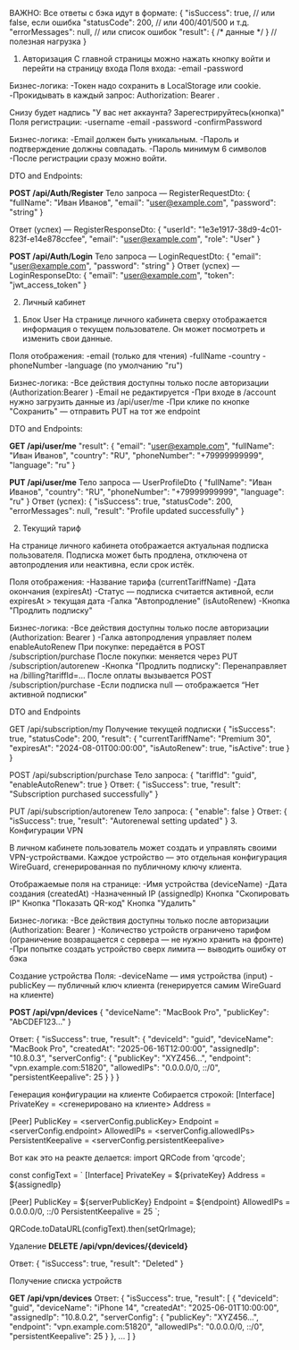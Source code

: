 ВАЖНО:
Все ответы с бэка идут в формате:
{
  "isSuccess": true,         // или false, если ошибка
  "statusCode": 200,         // или 400/401/500 и т.д.
  "errorMessages": null,     // или список ошибок
  "result": { /* данные */ } // полезная нагрузка
}


1) Авторизация 
С главной страницы можно нажать кнопку войти и перейти на страницу входа
Поля входа:
-email
-password

Бизнес-логика:
-Токен надо сохранить в LocalStorage или cookie.
-Прокидывать в каждый запрос: Authorization: Bearer <token>.

Снизу будет надпись "У вас нет аккаунта? Зарегестрируйтесь(кнопка)"
Поля регистрации:
-username
-email
-password
-confirmPassword

Бизнес-логика:
-Email должен быть уникальным.
-Пароль и подтверждение должны совпадать.
-Пароль минимум 6 символов
-После регистрации сразу можно войти.

DTO and Endpoints:

__POST /api/Auth/Register__
Тело запроса — RegisterRequestDto:
{
  "fullName": "Иван Иванов",
  "email": "user@example.com",
  "password": "string"
}

Ответ (успех) — RegisterResponseDto:
{
  "userId": "1e3e1917-38d9-4c01-823f-e14e878ccfee",
  "email": "user@example.com",
  "role": "User"
}

__POST /api/Auth/Login__
Тело запроса — LoginRequestDto:
{
  "email": "user@example.com",
  "password": "string"
}
Ответ (успех) — LoginResponseDto:
{
  "email": "user@example.com",
  "token": "jwt_access_token"
}


2) Личный кабинет

1. Блок User
На странице личного кабинета сверху отображается информация о текущем пользователе. Он может посмотреть и изменить свои данные.

Поля отображения:
-email (только для чтения)
-fullName
-country
-phoneNumber
-language (по умолчанию "ru")

Бизнес-логика:
-Все действия доступны только после авторизации
(Authorization:Bearer <token>)
-Email не редактируется
-При входе в /account нужно загрузить данные из /api/user/me
-При клике по кнопке "Сохранить" — отправить PUT на тот же endpoint

DTO and Endpoints:

__GET /api/user/me__
"result": {
    "email": "user@example.com",
    "fullName": "Иван Иванов",
    "country": "RU",
    "phoneNumber": "+79999999999",
    "language": "ru"
  }

__PUT /api/user/me__
Тело запроса — UserProfileDto
{
  "fullName": "Иван Иванов",
  "country": "RU",
  "phoneNumber": "+79999999999",
  "language": "ru"
}
Ответ (успех):
{
  "isSuccess": true,
  "statusCode": 200,
  "errorMessages": null,
  "result": "Profile updated successfully"
}


2. Текущий тариф

На странице личного кабинета отображается актуальная подписка пользователя. Подписка может быть продлена, отключена от автопродления или неактивна, если срок истёк.

Поля отображения:
-Название тарифа (currentTariffName)
-Дата окончания (expiresAt)
-Статус — подписка считается активной, если expiresAt > текущая дата
-Галка "Автопродление" (isAutoRenew)
-Кнопка "Продлить подписку"

Бизнес-логика:
-Все действия доступны только после авторизации (Authorization: Bearer <token>)
-Галка автопродления управляет полем enableAutoRenew
  При покупке: передаётся в POST /subscription/purchase
  После покупки: меняется через PUT /subscription/autorenew
-Кнопка "Продлить подписку":
  Перенаправляет на /billing?tariffId=...
  После оплаты вызывается POST /subscription/purchase
-Если подписка null — отображается “Нет активной подписки”

DTO and Endpoints

GET /api/subscription/my
Получение текущей подписки
{
  "isSuccess": true,
  "statusCode": 200,
  "result": {
    "currentTariffName": "Premium 30",
    "expiresAt": "2024-08-01T00:00:00",
    "isAutoRenew": true,
    "isActive": true 
  }
}

POST /api/subscription/purchase
Тело запроса:
{
  "tariffId": "guid",
  "enableAutoRenew": true
}
Ответ:
{
  "isSuccess": true,
  "result": "Subscription purchased successfully"
}

PUT /api/subscription/autorenew
Тело запроса:
{
  "enable": false
}
Ответ:
{
  "isSuccess": true,
  "result": "Autorenewal setting updated"
}
3. Конфигурации VPN

В личном кабинете пользователь может создать и управлять своими VPN-устройствами. Каждое устройство — это отдельная конфигурация WireGuard, сгенерированная по публичному ключу клиента.

Отображаемые поля на странице:
-Имя устройства (deviceName)
-Дата создания (createdAt)
-Назначенный IP (assignedIp)
Кнопка "Скопировать IP"
Кнопка "Показать QR-код"
Кнопка "Удалить"

Бизнес-логика:
-Все действия доступны только после авторизации (Authorization: Bearer <token>)
-Количество устройств ограничено тарифом (ограничение возвращается с сервера — не нужно хранить на фронте)
-При попытке создать устройство сверх лимита — выводить ошибку от бэка

Создание устройства
Поля:
-deviceName — имя устройства (input)
-publicKey — публичный ключ клиента (генерируется самим WireGuard на клиенте)

__POST /api/vpn/devices__
{
"deviceName": "MacBook Pro",
"publicKey": "AbCDEF123..."
}

Ответ:
{
"isSuccess": true,
"result": {
"deviceId": "guid",
"deviceName": "MacBook Pro",
"createdAt": "2025-06-16T12:00:00",
"assignedIp": "10.8.0.3",
"serverConfig": {
"publicKey": "XYZ456...",
"endpoint": "vpn.example.com:51820",
"allowedIPs": "0.0.0.0/0, ::/0",
"persistentKeepalive": 25
}
}
}

Генерация конфигурации на клиенте
Собирается строкой:
[Interface]
PrivateKey = <сгенерировано на клиенте>
Address = <assignedIp>

[Peer]
PublicKey = <serverConfig.publicKey>
Endpoint = <serverConfig.endpoint>
AllowedIPs = <serverConfig.allowedIPs>
PersistentKeepalive = <serverConfig.persistentKeepalive>

Вот как это на реакте делается:
import QRCode from 'qrcode';

const configText = `
[Interface]
PrivateKey = ${privateKey}
Address = ${assignedIp}

[Peer]
PublicKey = ${serverPublicKey}
Endpoint = ${endpoint}
AllowedIPs = 0.0.0.0/0, ::/0
PersistentKeepalive = 25
`;

QRCode.toDataURL(configText).then(setQrImage);

Удаление
__DELETE /api/vpn/devices/{deviceId}__

Ответ:
{
"isSuccess": true,
"result": "Deleted"
}

Получение списка устройств

__GET /api/vpn/devices__
Ответ:
{
"isSuccess": true,
"result": [
{
"deviceId": "guid",
"deviceName": "iPhone 14",
"createdAt": "2025-06-01T10:00:00",
"assignedIp": "10.8.0.2",
"serverConfig": {
"publicKey": "XYZ456...",
"endpoint": "vpn.example.com:51820",
"allowedIPs": "0.0.0.0/0, ::/0",
"persistentKeepalive": 25
}
},
...
]
}

